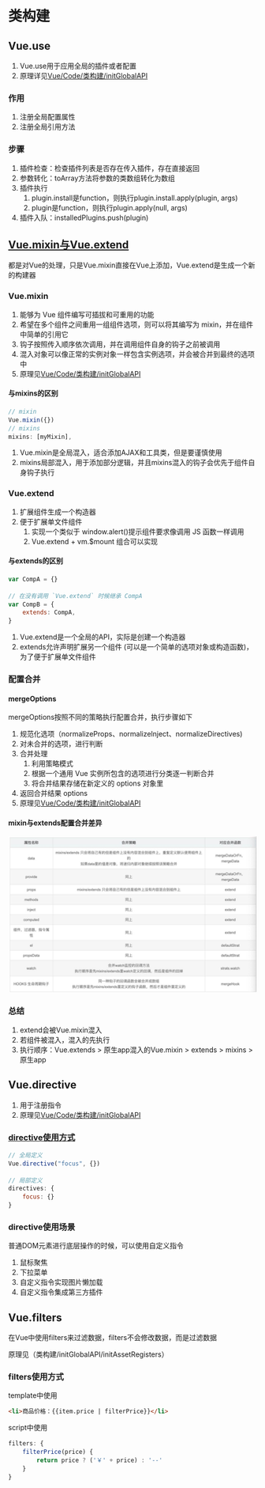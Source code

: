 # 类构建

## Vue.use

1. Vue.use用于应用全局的插件或者配置
2. 原理详见[Vue/Code/类构建/initGlobalAPI](../Code/01-类构建/07-initGlobalAPI.md)

### 作用

1. 注册全局配置属性
2. 注册全局引用方法

### 步骤

1. 插件检查：检查插件列表是否存在传入插件，存在直接返回
2. 参数转化：toArray方法将参数的类数组转化为数组
3. 插件执行
   1. plugin.install是function，则执行plugin.install.apply(plugin, args)
   2. plugin是function，则执行plugin.apply(null, args)
4. 插件入队：installedPlugins.push(plugin)

## [Vue.mixin与Vue.extend](https://juejin.cn/post/6844903983954264071)

都是对Vue的处理，只是Vue.mixin直接在Vue上添加，Vue.extend是生成一个新的构建器

### Vue.mixin

1. 能够为 Vue 组件编写可插拔和可重用的功能
2. 希望在多个组件之间重用一组组件选项，则可以将其编写为 mixin，并在组件中简单的引用它
3. 钩子按照传入顺序依次调用，并在调用组件自身的钩子之前被调用
4. 混入对象可以像正常的实例对象一样包含实例选项，并会被合并到最终的选项中
5. 原理见[Vue/Code/类构建/initGlobalAPI](../Code/01-类构建/07-initGlobalAPI.md)

#### 与mixins的区别

```js
// mixin
Vue.mixin({})
// mixins
mixins: [myMixin],
```

1. Vue.mixin是全局混入，适合添加AJAX和工具类，但是要谨慎使用
2. mixins局部混入，用于添加部分逻辑，并且mixins混入的钩子会优先于组件自身钩子执行

### Vue.extend

1. 扩展组件生成一个构造器
2. 便于扩展单文件组件
   1. 实现一个类似于 window.alert()提示组件要求像调用 JS 函数一样调用
   2. Vue.extend + vm.$mount 组合可以实现

#### 与extends的区别

```js
var CompA = {}

// 在没有调用 `Vue.extend` 时候继承 CompA
var CompB = {
    extends: CompA,
}
```

1. Vue.extend是一个全局的API，实际是创建一个构造器
2. extends允许声明扩展另一个组件 (可以是一个简单的选项对象或构造函数)，为了便于扩展单文件组件

### 配置合并

#### mergeOptions

mergeOptions按照不同的策略执行配置合并，执行步骤如下

1. 规范化选项（normalizeProps、normalizelnject、normalizeDirectives)
2. 对未合并的选项，进行判断
3. 合并处理
   1. 利用策略模式
   2. 根据一个通用 Vue 实例所包含的选项进行分类逐一判断合并
   3. 将合并结果存储在新定义的 options 对象里
4. 返回合并结果 options
5. 原理见[Vue/Code/类构建/initGlobalAPI](../Code/01-类构建/07-initGlobalAPI.md)

#### mixin与extends配置合并差异

![extend与mixin覆盖逻辑](assets/03-extend与mixin覆盖逻辑.jpg)

### 总结

1. extend会被Vue.mixin混入
2. 若组件被混入，混入的先执行
3. 执行顺序：Vue.extends > 原生app混入的Vue.mixin > extends > mixins > 原生app

## Vue.directive

1. 用于注册指令
2. 原理见[Vue/Code/类构建/initGlobalAPI](../Code/01-类构建/07-initGlobalAPI.md)

### [directive使用方式](https://cn.vuejs.org/v2/guide/custom-directive.html)

```js
// 全局定义
Vue.directive("focus", {})

// 局部定义
directives: {
    focus: {}
}
```

### directive使用场景

普通DOM元素进行底层操作的时候，可以使用自定义指令

1. 鼠标聚焦
2. 下拉菜单
3. 自定义指令实现图片懒加载
4. 自定义指令集成第三方插件

## Vue.filters

在Vue中使用filters来过滤数据，filters不会修改数据，而是过滤数据

原理见（类构建/initGlobalAPI/initAssetRegisters）

### filters使用方式

template中使用

```html
<li>商品价格：{{item.price | filterPrice}}</li>
```

script中使用

```js
filters: {
    filterPrice(price) {
        return price ? ('￥' + price) : '--'
    }
}
```
